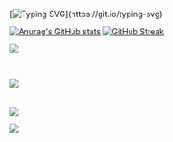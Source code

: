 </center>

[![Typing SVG](https://readme-typing-svg.demolab.com/?lines=Welcome+to+my+profile;Enjoy!)](https://git.io/typing-svg)

[![Anurag's GitHub stats](https://github-readme-stats.vercel.app/api?username=noob002)](https://github.com/anuraghazra/github-readme-stats)  [![GitHub Streak](https://streak-stats.demolab.com/?user=noob002)](https://git.io/streak-stats)
 
![](https://dcbadge.vercel.app/api/shield/550089620675756052?logoColor=presence)

<br>


![](http://github-profile-summary-cards.vercel.app/api/cards/profile-details?username=noob002&theme=nord_bright)  
<br><br>
![](https://raw.githubusercontent.com/noob002/github-stats-transparent/output/generated/languages.svg)


![](https://gist.github.com/dbaebc58205aa9562daad8c9aa7b8e56.git)

<!--
**noob002/noob002** is a ✨ _special_ ✨ repository because its `README.md` (this file) appears on your GitHub profile.

Here are some ideas to get you started:

- 🔭 I’m currently working on ...
- 🌱 I’m currently learning ...
- 👯 I’m looking to collaborate on ...
- 🤔 I’m looking for help with ...
- 💬 Ask me about ...
- 📫 How to reach me: ...
- 😄 Pronouns: ...
- ⚡ Fun fact: ...
-->
